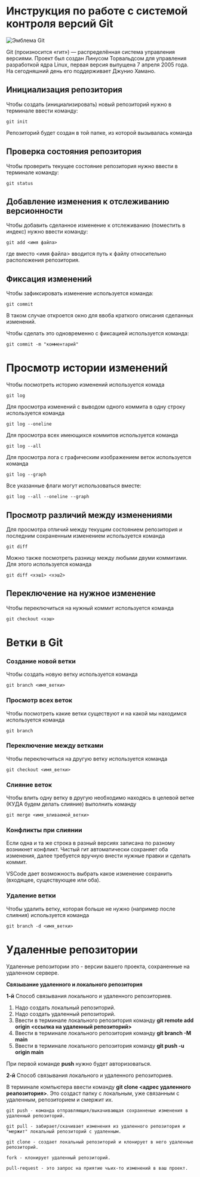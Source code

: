 # **Инструкция по работе с системой контроля версий Git**

![Эмблема Git](git.jpg)

Git (произносится «гит») — распределённая система управления версиями. Проект был создан Линусом Торвальдсом для управления разработкой ядра Linux, первая версия выпущена 7 апреля 2005 года. На сегодняшний день его поддерживает Джунио Хамано.

## Инициализация репозитория

Чтобы создать (инициализировать) новый репозиторий нужно в терминале ввести команду:

    git init

Репозиторий будет создан в той папке, из которой вызывалась команда

## Проверка состояния репозитория

Чтобы проверить текущее состояние репозитория нужно ввести в терминале команду:

    git status

## Добавление изменения к отслеживанию версионности

Чтобы добавить сделанное изменение к отслеживанию (поместить в индекс) нужно ввести команду:

    git add <имя файла>

где вместо <имя файла> вводится путь к файлу относительно расположения репозитория.

## Фиксация изменений

Чтобы зафиксировать изменение используется команда:

    git commit

В таком случае откроется окно для ввоба краткого описания сделанных изменений.

Чтобы сделать это одновременно с фиксацией используется команда:

    git commit -m "комментарий"

# Просмотр истории изменений

Чтобы посмотреть историю изменений используется комада

    git log

Для просмотра изменений с выводом одного коммита в одну строку используется команда

    git log --oneline

Для просмотра всех имеющихся коммитов используется команда

    git log --all

Для просмотра лога с графическим изображением веток используется команда

    git log --graph

Все указанные флаги могут использоваться вместе:

    git log --all --oneline --graph

## Просмотр различий между изменениями

Для просмотра отличий между текущим состоянием репозитория и последним сохраненным изменением используется команда

    git diff

Можно также посмотреть разницу между любыми двуми коммитами. Для этого используется команда

    git diff <хэш1> <хэш2>

## Переключение на нужное изменение

Чтобы переключиться на нужный коммит используется команда

    git checkout <хэш>

# Ветки в Git

### Создание новой ветки

Чтобы создать новую ветку используется команда

    git branch <имя_ветки>

### Просмотр всех веток

Чтобы посмотреть какие ветки существуют и на какой мы находимся используется команда

    git branch

### Переключение между ветками

Чтобы переключиться на другую ветку используется команда

    git checkout <имя_ветки>

### Слияние веток

Чтобы влить одну ветку в другую необходимо находясь в целевой ветке (КУДА будем делать слияние) выполнить команду

    git merge <имя_вливаемой_ветки>

### Конфликты при слиянии

Если одна и та же строка в разный версиях записана по разному возникнет конфликт.
Чистый гит автоматически сохраняет оба изменения, далее требуется вручную внести нужные правки и сделать коммит.

VSСode дает возможность выбрать какое изменение сохранить (входящее, существующее или оба).

### Удаление ветки

Чтобы удалить ветку, которая больше не нужно (например после слияния) используется команда

    git branch -d <имя_ветки>


# Удаленные репозитории

Удаленные репозитории это - версии вашего проекта, сохраненные на удаленном сервере.

__Связывание удаленного и локального репозитория__

__1-й__ Способ связывания локального и удаленного репозиториев.

1. Надо создать локальный репозиторий.
1. Надо создать удаленный репозиторий.
1. Ввести в терминале локального репозитория команду __git remote add origin <ссылка на удаленный репозиторий>__ 
1. Ввести в терминале локального репозитория команду __git branch -M main__
1. Ввести в терминале локального репозитория команду __git push -u origin main__

При первой команде __push__ нужно будет авторизоваться.

__2-й__ Способ связывания локального и удаленного репозиториев.

В терминале компьютера ввести команду __git clone <адрес удаленного реапозитория>__. Это создаст папку с локальным, уже связанным с удаленным, репозиторием и смержит их.


    git push - команда отправляющия/выкачивающая сохранненые изменения в удаленный репозиторий.

    git pull - забирает/скачивает изменения из удаленного репозитория и "мержит" локальный репозиторий с удаленным.

    git clone - создает локальный репозиторий и клонирует в него удаленные репозиторий.

    fork - клонирует удаленный репозиторий.

    pull-request - это запрос на приятие чьих-то изменений в ваш проект.
